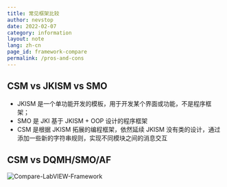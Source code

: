 ```yaml
---
title: 常见框架比较
author: nevstop
date: 2022-02-07
category: information
layout: note
lang: zh-cn
page_id: framework-compare
permalink: /pros-and-cons
---
```


<!-- 和其他框架比较的页面(md-page[√]) - English[-] | Chinese [20%]
- [-]本身的特点
- [-]和JKISM的比较
- [-]和DQMH/SMO/AFW等框架的比较
 -->

## CSM vs JKISM vs SMO

- JKISM 是一个单功能开发的模板，用于开发某个界面或功能，不是程序框架；
- SMO 是 JKI 基于 JKISM + OOP 设计的程序框架
- CSM 是根据 JKISM 拓展的编程框架，依然延续 JKISM 没有类的设计，通过添加一些新的字符串规则，实现不同模块之间的消息交互

## CSM vs DQMH/SMO/AF

![Compare-LabVIEW-Framework](https://nevstop-lab.github.io/CSM-Wiki/assets/img/slides/Compare-LabVIEW-Framework.png)

